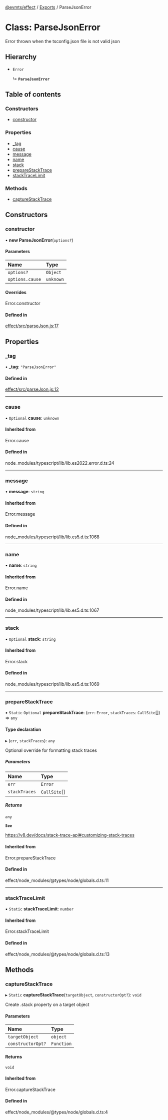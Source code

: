 [@evmts/effect](../README.md) / [Exports](../modules.md) / ParseJsonError

# Class: ParseJsonError

Error thrown when the tsconfig.json file is not valid json

## Hierarchy

- `Error`

  ↳ **`ParseJsonError`**

## Table of contents

### Constructors

- [constructor](ParseJsonError.md#constructor)

### Properties

- [\_tag](ParseJsonError.md#_tag)
- [cause](ParseJsonError.md#cause)
- [message](ParseJsonError.md#message)
- [name](ParseJsonError.md#name)
- [stack](ParseJsonError.md#stack)
- [prepareStackTrace](ParseJsonError.md#preparestacktrace)
- [stackTraceLimit](ParseJsonError.md#stacktracelimit)

### Methods

- [captureStackTrace](ParseJsonError.md#capturestacktrace)

## Constructors

### constructor

• **new ParseJsonError**(`options?`)

#### Parameters

| Name | Type |
| :------ | :------ |
| `options?` | `Object` |
| `options.cause` | `unknown` |

#### Overrides

Error.constructor

#### Defined in

[effect/src/parseJson.js:17](https://github.com/evmts/evmts-monorepo/blob/main/effect/src/parseJson.js#L17)

## Properties

### \_tag

• **\_tag**: ``"ParseJsonError"``

#### Defined in

[effect/src/parseJson.js:12](https://github.com/evmts/evmts-monorepo/blob/main/effect/src/parseJson.js#L12)

___

### cause

• `Optional` **cause**: `unknown`

#### Inherited from

Error.cause

#### Defined in

node_modules/typescript/lib/lib.es2022.error.d.ts:24

___

### message

• **message**: `string`

#### Inherited from

Error.message

#### Defined in

node_modules/typescript/lib/lib.es5.d.ts:1068

___

### name

• **name**: `string`

#### Inherited from

Error.name

#### Defined in

node_modules/typescript/lib/lib.es5.d.ts:1067

___

### stack

• `Optional` **stack**: `string`

#### Inherited from

Error.stack

#### Defined in

node_modules/typescript/lib/lib.es5.d.ts:1069

___

### prepareStackTrace

▪ `Static` `Optional` **prepareStackTrace**: (`err`: `Error`, `stackTraces`: `CallSite`[]) => `any`

#### Type declaration

▸ (`err`, `stackTraces`): `any`

Optional override for formatting stack traces

##### Parameters

| Name | Type |
| :------ | :------ |
| `err` | `Error` |
| `stackTraces` | `CallSite`[] |

##### Returns

`any`

**`See`**

https://v8.dev/docs/stack-trace-api#customizing-stack-traces

#### Inherited from

Error.prepareStackTrace

#### Defined in

effect/node_modules/@types/node/globals.d.ts:11

___

### stackTraceLimit

▪ `Static` **stackTraceLimit**: `number`

#### Inherited from

Error.stackTraceLimit

#### Defined in

effect/node_modules/@types/node/globals.d.ts:13

## Methods

### captureStackTrace

▸ `Static` **captureStackTrace**(`targetObject`, `constructorOpt?`): `void`

Create .stack property on a target object

#### Parameters

| Name | Type |
| :------ | :------ |
| `targetObject` | `object` |
| `constructorOpt?` | `Function` |

#### Returns

`void`

#### Inherited from

Error.captureStackTrace

#### Defined in

effect/node_modules/@types/node/globals.d.ts:4
